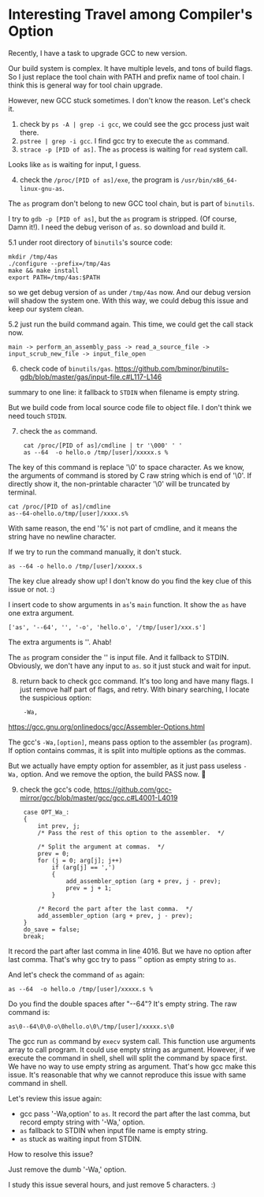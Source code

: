 # Interesting Travel among Compiler's Option

Recently, I have a task to upgrade GCC to new version. 

Our build system is complex. It have multiple levels, and tons of build flags.
So I just replace the tool chain with PATH and prefix name of tool chain.
I think this is general way for tool chain upgrade.

However, new GCC stuck sometimes. I don't know the reason. Let's check it.

1. check by `ps -A | grep -i gcc`, we could see the gcc process just wait there.
2. `pstree | grep -i gcc`. I find gcc try to execute the `as` command.
3. `strace -p [PID of as]`. The `as` process is waiting for `read` system call.

Looks like `as` is waiting for input, I guess.

4. check the `/proc/[PID of as]/exe`, the program is
    `/usr/bin/x86_64-linux-gnu-as`.

The `as` program don't belong to new GCC tool chain, but is part of `binutils`.

I try to `gdb -p [PID of as]`, but the `as` program is stripped.
(Of course, Damn it!). I need the debug verison of `as`.
so download and build it.

5.1 under root directory of `binutils`'s source code:

    mkdir /tmp/4as
    ./configure --prefix=/tmp/4as
    make && make install
    export PATH=/tmp/4as:$PATH

so we get debug version of `as` under `/tmp/4as` now.
And our debug version will shadow the system one.
With this way, we could debug this issue and keep our system clean.

5.2 just run the build command again. This time, we could get the call stack now.

    main -> perform_an_assembly_pass -> read_a_source_file ->
    input_scrub_new_file -> input_file_open

6. check code of `binutils/gas`.
https://github.com/bminor/binutils-gdb/blob/master/gas/input-file.c#L117-L146

summary to one line: it fallback to `STDIN` when filename is empty string.

But we build code from local source code file to object file. I don't think
we need touch `STDIN`.

7. check the `as` command.

        cat /proc/[PID of as]/cmdline | tr '\000' ' '
        as --64  -o hello.o /tmp/[user]/xxxxx.s %

The key of this command is replace '\0' to space character.
As we know, the arguments of command is stored by C raw string which is end of '\0'.
If directly show it, the non-printable character '\0' will be truncated by terminal.

    cat /proc/[PID of as]/cmdline
    as--64-ohello.o/tmp/[user]/xxxx.s%

With same reason, the end '%' is not part of cmdline,
    and it means the string have no newline character.

If we try to run the command manually, it don't stuck.

    as --64 -o hello.o /tmp/[user]/xxxxx.s

The key clue already show up!
I don't know do you find the key clue of this issue or not. :)

I insert code to show arguments in `as`'s `main` function. It show the `as` have one extra argument.

    ['as', '--64', '', '-o', 'hello.o', '/tmp/[user]/xxx.s']

The extra arguments is ''. Ahab!

The `as` program consider the '' is input file. And it fallback to STDIN.
Obviously, we don't have any input to `as`. so it just stuck and wait for input.

8. return back to check gcc command. It's too long and have many flags.
    I just remove half part of flags, and retry.
    With binary searching, I locate the suspicious option:

        -Wa,

https://gcc.gnu.org/onlinedocs/gcc/Assembler-Options.html

The gcc's `-Wa,[option]`, means pass option to the assembler (`as` program).
If option contains commas, it is split into multiple options as the commas.

But we actually have empty option for assembler, as it just pass useless `-Wa,` option.
And we remove the option, the build PASS now. 🎈

9. check the gcc's code, https://github.com/gcc-mirror/gcc/blob/master/gcc/gcc.c#L4001-L4019
    
        case OPT_Wa_:
        {
            int prev, j;
            /* Pass the rest of this option to the assembler.  */

            /* Split the argument at commas.  */
            prev = 0;
            for (j = 0; arg[j]; j++)
                if (arg[j] == ',')
                {
                    add_assembler_option (arg + prev, j - prev);
                    prev = j + 1;
                }

            /* Record the part after the last comma.  */
            add_assembler_option (arg + prev, j - prev);
        }
        do_save = false;
        break;

It record the part after last comma in line 4016.
But we have no option after last comma.
That's why gcc try to pass '' option as empty string to `as`.

And let's check the command of `as` again:

    as --64  -o hello.o /tmp/[user]/xxxxx.s %

Do you find the double spaces after "--64"? It's empty string.
The raw command is:

    as\0--64\0\0-o\0hello.o\0\/tmp/[user]/xxxxx.s\0

The gcc run `as` command by `execv` system call.
This function use arguments array to call program.
It could use empty string as argument.
However, if we execute the command in shell, shell will split the command by space first.
We have no way to use empty string as argument. That's how gcc make this issue.
It's reasonable that why we cannot reproduce this issue with same command in shell.

Let's review this issue again:

- gcc pass '-Wa,option' to `as`. It record the part after the last comma, but record empty string with '-Wa,' option.
- `as` fallback to STDIN when input file name is empty string.
- `as` stuck as waiting input from STDIN.

How to resolve this issue?

Just remove the dumb '-Wa,' option.

I study this issue several hours, and just remove 5 characters. :)
